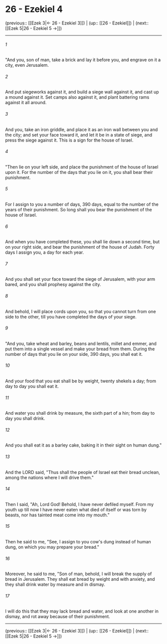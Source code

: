# 26 - Ezekiel 4

(previous:: [[Ezek 3|← 26 - Ezekiel 3]]) | (up:: [[26 - Ezekiel]]) | (next:: [[Ezek 5|26 - Ezekiel 5 →]])

***


###### 1 
"And you, son of man, take a brick and lay it before you, and engrave on it a city, even Jerusalem. 

###### 2 
And put siegeworks against it, and build a siege wall against it, and cast up a mound against it. Set camps also against it, and plant battering rams against it all around. 

###### 3 
And you, take an iron griddle, and place it as an iron wall between you and the city; and set your face toward it, and let it be in a state of siege, and press the siege against it. This is a sign for the house of Israel. 

###### 4 
"Then lie on your left side, and place the punishment of the house of Israel upon it. For the number of the days that you lie on it, you shall bear their punishment. 

###### 5 
For I assign to you a number of days, 390 days, equal to the number of the years of their punishment. So long shall you bear the punishment of the house of Israel. 

###### 6 
And when you have completed these, you shall lie down a second time, but on your right side, and bear the punishment of the house of Judah. Forty days I assign you, a day for each year. 

###### 7 
And you shall set your face toward the siege of Jerusalem, with your arm bared, and you shall prophesy against the city. 

###### 8 
And behold, I will place cords upon you, so that you cannot turn from one side to the other, till you have completed the days of your siege. 

###### 9 
"And you, take wheat and barley, beans and lentils, millet and emmer, and put them into a single vessel and make your bread from them. During the number of days that you lie on your side, 390 days, you shall eat it. 

###### 10 
And your food that you eat shall be by weight, twenty shekels a day; from day to day you shall eat it. 

###### 11 
And water you shall drink by measure, the sixth part of a hin; from day to day you shall drink. 

###### 12 
And you shall eat it as a barley cake, baking it in their sight on human dung." 

###### 13 
And the LORD said, "Thus shall the people of Israel eat their bread unclean, among the nations where I will drive them." 

###### 14 
Then I said, "Ah, Lord God! Behold, I have never defiled myself. From my youth up till now I have never eaten what died of itself or was torn by beasts, nor has tainted meat come into my mouth." 

###### 15 
Then he said to me, "See, I assign to you cow's dung instead of human dung, on which you may prepare your bread." 

###### 16 
Moreover, he said to me, "Son of man, behold, I will break the supply of bread in Jerusalem. They shall eat bread by weight and with anxiety, and they shall drink water by measure and in dismay. 

###### 17 
I will do this that they may lack bread and water, and look at one another in dismay, and rot away because of their punishment.

***

(previous:: [[Ezek 3|← 26 - Ezekiel 3]]) | (up:: [[26 - Ezekiel]]) | (next:: [[Ezek 5|26 - Ezekiel 5 →]])
